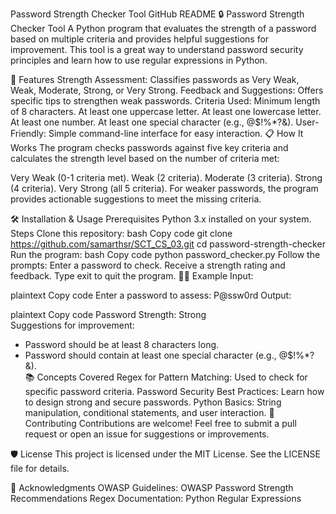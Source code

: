 Password Strength Checker Tool
GitHub README
🔒 Password Strength Checker Tool
A Python program that evaluates the strength of a password based on multiple criteria and provides helpful suggestions for improvement. This tool is a great way to understand password security principles and learn how to use regular expressions in Python.

🚀 Features
Strength Assessment: Classifies passwords as Very Weak, Weak, Moderate, Strong, or Very Strong.
Feedback and Suggestions: Offers specific tips to strengthen weak passwords.
Criteria Used:
Minimum length of 8 characters.
At least one uppercase letter.
At least one lowercase letter.
At least one number.
At least one special character (e.g., @$!%*?&).
User-Friendly: Simple command-line interface for easy interaction.
📋 How It Works
The program checks passwords against five key criteria and calculates the strength level based on the number of criteria met:

Very Weak (0-1 criteria met).
Weak (2 criteria).
Moderate (3 criteria).
Strong (4 criteria).
Very Strong (all 5 criteria).
For weaker passwords, the program provides actionable suggestions to meet the missing criteria.

🛠️ Installation & Usage
Prerequisites
Python 3.x installed on your system.
Steps
Clone this repository:
bash
Copy code
git clone https://github.com/samarthsr/SCT_CS_03.git
cd password-strength-checker
Run the program:
bash
Copy code
python password_checker.py
Follow the prompts:
Enter a password to check.
Receive a strength rating and feedback.
Type exit to quit the program.
👨‍💻 Example
Input:

plaintext
Copy code
Enter a password to assess: P@ssw0rd
Output:

plaintext
Copy code
Password Strength: Strong  
Suggestions for improvement:  
- Password should be at least 8 characters long.  
- Password should contain at least one special character (e.g., @$!%*?&).  
📚 Concepts Covered
Regex for Pattern Matching: Used to check for specific password criteria.
Password Security Best Practices: Learn how to design strong and secure passwords.
Python Basics: String manipulation, conditional statements, and user interaction.
🤝 Contributing
Contributions are welcome! Feel free to submit a pull request or open an issue for suggestions or improvements.

🛡️ License
This project is licensed under the MIT License. See the LICENSE file for details.

🌟 Acknowledgments
OWASP Guidelines: OWASP Password Strength Recommendations
Regex Documentation: Python Regular Expressions
